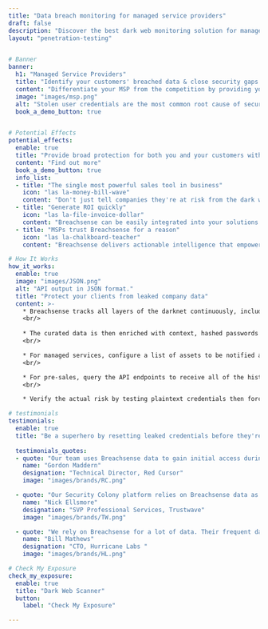 ```yaml
---
title: "Data breach monitoring for managed service providers"
draft: false
description: "Discover the best dark web monitoring solution for managed service providers. Learn how managed service providers can prevent data breaches with dark web monitoring."
layout: "penetration-testing"


# Banner
banner:
  h1: "Managed Service Providers" 
  title: "Identify your customers' breached data & close security gaps fast"
  content: "Differentiate your MSP from the competition by providing your clients with peace of mind and exceptional threat intelligence"
  image: "images/msp.png"
  alt: "Stolen user credentials are the most common root cause of security breaches."
  book_a_demo_button: true


# Potential Effects
potential_effects:
  enable: true
  title: "Provide broad protection for both you and your customers with actionable alerts"
  content: "Find out more"
  book_a_demo_button: true
  info_list:
  - title: "The single most powerful sales tool in business"
    icon: "las la-money-bill-wave"
    content: "Don't just tell companies they're at risk from the dark web, show them live data. Share real-time data and plaintext passwords with customers and prospects to make a strong impression and close sales fast."
  - title: "Generate ROI quickly"
    icon: "las la-file-invoice-dollar"
    content: "Breachsense can be easily integrated into your solutions portfolio with no additional hardware investments. Leverage clients' leaked data to increase revenue for additional services like resetting credentials and introducing new solutions that further protect their brand."
  - title: "MSPs trust Breachsense for a reason"
    icon: "las la-chalkboard-teacher"
    content: "Breachsense delivers actionable intelligence that empowers MSPs to protect their customers from data breaches. Utilize the platform for pre-sales to demonstrate your expertise and differentiate yourselves from the competition."

# How It Works
how_it_works:
  enable: true
  image: "images/JSON.png"
  alt: "API output in JSON format."
  title: "Protect your clients from leaked company data"
  content: >-
    * Breachsense tracks all layers of the darknet continuously, including Tor websites, private IRC and Telegram channels, ransomware threat actors, cybercrime communities and forums, and more.
    <br/>
 
    * The curated data is then enriched with context, hashed passwords are cracked to plaintext and multiple search paths are indexed.
    <br/> 

    * For managed services, configure a list of assets to be notified about. Assets can be email addresses, domain names, IP addresses or hardware IDs. Notifications are sent via web hook or email.
    <br/> 

    * For pre-sales, query the API endpoints to receive all of the historical data known about a given asset. 
    <br/> 

    * Verify the actual risk by testing plaintext credentials then forcing a password reset in Active Directory.

# testimonials
testimonials:   
  enable: true
  title: "Be a superhero by resetting leaked credentials before they're exploited."
  
  testimonials_quotes:
  - quote: "Our team uses Breachsense data to gain initial access during pen testing and red team engagements. The API is simple to use and the support is always helpful and responds quickly."
    name: "Gordon Maddern"
    designation: "Technical Director, Red Cursor"
    image: "images/brands/RC.png"

  - quote: "Our Security Colony platform relies on Breachsense data as part of our dark web monitoring service. The data is continuously updated and high quality. Highly recommend!"
    name: "Nick Ellsmore"
    designation: "SVP Professional Services, Trustwave"
    image: "images/brands/TW.png"

  - quote: "We rely on Breachsense for a lot of data. Their frequent database updates, constant availability, and handling of big and small breaches alike means we are always covered."
    name: "Bill Mathews"
    designation: "CTO, Hurricane Labs "
    image: "images/brands/HL.png"

# Check My Exposure
check_my_exposure:
  enable: true
  title: "Dark Web Scanner"
  button:
    label: "Check My Exposure"

---
```

